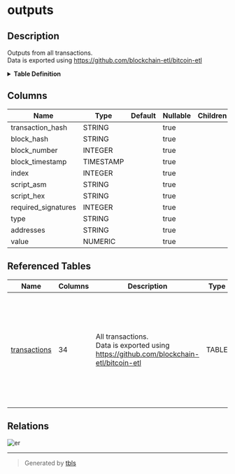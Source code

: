 # outputs

## Description

Outputs from all transactions.  
Data is exported using https://github.com/blockchain-etl/bitcoin-etl

<details>
<summary><strong>Table Definition</strong></summary>

```sql
SELECT
    transactions.hash as transaction_hash,
    transactions.block_hash,
    transactions.block_number,
    transactions.block_timestamp,
    outputs.index,
    outputs.script_asm,
    outputs.script_hex,
    outputs.required_signatures,
    outputs.type,
    outputs.addresses,
    outputs.value
FROM `bigquery-public-data.crypto_bitcoin.transactions` as transactions,
    transactions.outputs as outputs
```

</details>

## Columns

| Name | Type | Default | Nullable | Children | Parents | Description |
| ---- | ---- | ------- | -------- | -------- | ------- | ----------- |
| transaction_hash | STRING |  | true |  | [transactions](transactions.md) |  |
| block_hash | STRING |  | true |  | [blocks](blocks.md) |  |
| block_number | INTEGER |  | true |  |  |  |
| block_timestamp | TIMESTAMP |  | true |  |  |  |
| index | INTEGER |  | true |  |  |  |
| script_asm | STRING |  | true |  |  |  |
| script_hex | STRING |  | true |  |  |  |
| required_signatures | INTEGER |  | true |  |  |  |
| type | STRING |  | true |  |  |  |
| addresses | STRING |  | true |  |  |  |
| value | NUMERIC |  | true |  |  |  |

## Referenced Tables

| Name | Columns | Description | Type | Labels |
| ---- | ------- | ------- | ---- | ------ |
| [transactions](transactions.md) | 34 | All transactions.<br>Data is exported using https://github.com/blockchain-etl/bitcoin-etl<br> | TABLE | `dataplex-data-documentation-published-location:us-central1` `dataplex-data-documentation-published-project:vini-gcp-project` `dataplex-data-documentation-published-scan:ab8352e1e-6be2-4e7e-9083-c1412cbada9f` |

## Relations

![er](outputs.svg)

---

> Generated by [tbls](https://github.com/k1LoW/tbls)
